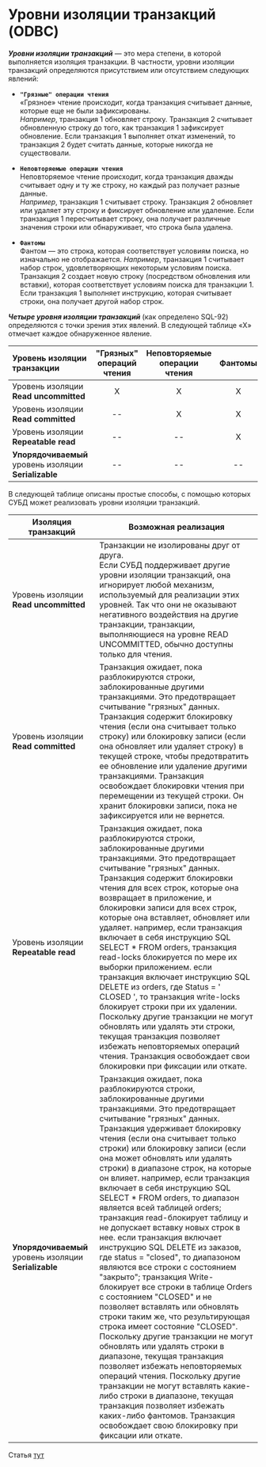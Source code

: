 # Уровни изоляции транзакций (ODBC)

***Уровни изоляции транзакций*** — это мера степени, в которой выполняется изоляция транзакции. В частности, уровни изоляции транзакций определяются присутствием или отсутствием следующих явлений:

- __`"Грязные" операции чтения`__ <br> «Грязное» чтение происходит, когда транзакция считывает данные, которые 
еще не были зафиксированы.<br> *Например*, транзакция 1 обновляет строку. Транзакция 2 считывает обновленную строку до того, как транзакция 1 зафиксирует обновление. Если транзакция 1 выполняет откат изменений, то транзакция 2 будет считать данные, которые никогда не существовали.

- __`Неповторяемые операции чтения`__<br> Неповторяемое чтение происходит, когда транзакция дважды считывает 
одну и ту же строку, но каждый раз получает разные данные. <br>*Например*, транзакция 1 считывает строку. Транзакция 2 обновляет или удаляет эту строку и фиксирует обновление или удаление. Если транзакция 1 пересчитывает строку, она получает различные значения строки или обнаруживает, что строка была удалена.

- __`Фантомы`__ <br> Фантом — это строка, которая соответствует условиям поиска, но изначально не отображается.
*Например*, транзакция 1 считывает набор строк, удовлетворяющих некоторым условиям поиска. Транзакция 2 создает новую строку (посредством обновления или вставки), которая соответствует условиям поиска для транзакции 1. Если транзакция 1 выполняет инструкцию, которая считывает строки, она получает другой набор строк.

***Четыре уровня изоляции транзакций*** (как определено SQL-92) определяются с точки зрения этих явлений. 
В следующей таблице «X» отмечает каждое обнаруженное явление.

| Уровень изоляции транзакции                               | "Грязных" операций чтения | Неповторяемые операции чтения | Фантомы |
|:----------------------------------------------------------|:-------------------------:|:-----------------------------:|:-------:|
| Уровень изоляции <br>**Read uncommitted**                 |             X             |               X               |    X    |
| Уровень изоляции <br>**Read committed**                   |            --             |               X               |    X    |
| Уровень изоляции <br>**Repeatable read**                  |            --             |              --               |    X    |
| **Упорядочиваемый** <br>уровень изоляции **Serializable** |            --             |              --               |   --    |

В следующей таблице описаны простые способы, с помощью которых СУБД может реализовать уровни изоляции транзакций.

| Изоляция транзакций	                                  | Возможная реализация                                                                                                                                                                                                                                                                                                                                                                                                                                                                                                                                                                                                                                                                                                                                                                                                                                                                                                                                                                                                                                                                                                                                                                                                                         |
|-------------------------------------------------------|----------------------------------------------------------------------------------------------------------------------------------------------------------------------------------------------------------------------------------------------------------------------------------------------------------------------------------------------------------------------------------------------------------------------------------------------------------------------------------------------------------------------------------------------------------------------------------------------------------------------------------------------------------------------------------------------------------------------------------------------------------------------------------------------------------------------------------------------------------------------------------------------------------------------------------------------------------------------------------------------------------------------------------------------------------------------------------------------------------------------------------------------------------------------------------------------------------------------------------------------|
| Уровень изоляции <br>**Read uncommitted**             | Транзакции не изолированы друг от друга. <br>Если СУБД поддерживает другие уровни изоляции транзакций, она игнорирует любой механизм, используемый для реализации этих уровней. Так что они не оказывают негативного воздействия на другие транзакции, транзакции, выполняющиеся на уровне READ UNCOMMITTED, обычно доступны только для чтения.                                                                                                                                                                                                                                                                                                                                                                                                                                                                                                                                                                                                                                                                                                                                                                                                                                                                                              |
| Уровень изоляции <br>**Read committed**               | Транзакция ожидает, пока разблокируются строки, заблокированные другими транзакциями. Это предотвращает считывание "грязных" данных. <br>Транзакция содержит блокировку чтения (если она считывает только строку) или блокировку записи (если она обновляет или удаляет строку) в текущей строке, чтобы предотвратить ее обновление или удаление другими транзакциями. Транзакция освобождает блокировки чтения при перемещении из текущей строки. Он хранит блокировки записи, пока не зафиксируется или не вернется.                                                                                                                                                                                                                                                                                                                                                                                                                                                                                                                                                                                                                                                                                                                       |
| Уровень изоляции <br>**Repeatable read**              | Транзакция ожидает, пока разблокируются строки, заблокированные другими транзакциями. Это предотвращает считывание "грязных" данных. <br>Транзакция содержит блокировки чтения для всех строк, которые она возвращает в приложение, и блокировки записи для всех строк, которые она вставляет, обновляет или удаляет. например, если транзакция включает в себя инструкцию SQL SELECT * FROM orders, транзакция read-locks блокируется по мере их выборки приложением. если транзакция включает инструкцию SQL DELETE из orders, где Status = ' CLOSED ', то транзакция write-locks блокирует строки при их удалении. <br>Поскольку другие транзакции не могут обновлять или удалять эти строки, текущая транзакция позволяет избежать неповторяемых операций чтения. Транзакция освобождает свои блокировки при фиксации или откате.                                                                                                                                                                                                                                                                                                                                                                                                        |
| **Упорядочиваемый** уровень изоляции **Serializable** | Транзакция ожидает, пока разблокируются строки, заблокированные другими транзакциями. Это предотвращает считывание "грязных" данных. <br>Транзакция удерживает блокировку чтения (если она считывает только строки) или блокировку записи (если она может обновлять или удалять строки) в диапазоне строк, на которые он влияет. например, если транзакция включает в себя инструкцию SQL SELECT * FROM orders, то диапазон является всей таблицей orders; транзакция read-блокирует таблицу и не допускает вставку новых строк в нее. если транзакция включает инструкцию SQL DELETE из заказов, где status = "closed", то диапазоном являются все строки с состоянием "закрыто"; транзакция Write-блокирует все строки в таблице Orders с состоянием "CLOSED" и не позволяет вставлять или обновлять строки таким же, что результирующая строка имеет состояние "CLOSED". <br>Поскольку другие транзакции не могут обновлять или удалять строки в диапазоне, текущая транзакция позволяет избежать неповторяемых операций чтения. Поскольку другие транзакции не могут вставлять какие-либо строки в диапазоне, текущая транзакция позволяет избежать каких-либо фантомов. Транзакция освобождает свою блокировку при фиксации или откате. |

Статья [тут](https://docs.microsoft.com/ru-ru/sql/odbc/reference/develop-app/transaction-isolation-levels?view=sql-server-ver16) 
